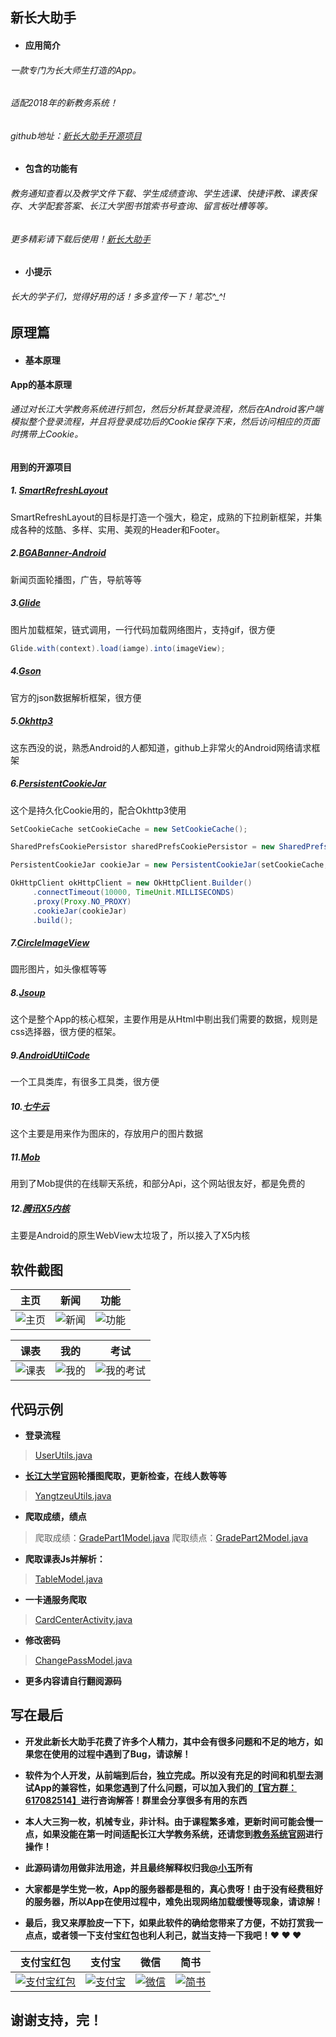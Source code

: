 ## 新长大助手

- #### 应用简介
###### 一款专门为长大师生打造的App。
###### 适配2018年的新教务系统！
###### github地址：[新长大助手开源项目](https://github.com/xiaoyvyv/YangtzeuApp "新长大助手")

- #### 包含的功能有
###### 教务通知查看以及教学文件下载、学生成绩查询、学生选课、快捷评教、课表保存、大学配套答案、长江大学图书馆索书号查询、留言板吐槽等等。
###### 更多精彩请下载后使用！[新长大助手](https://www.coolapk.com/apk/172018 "新长大助手")

- #### 小提示
###### 长大的学子们，觉得好用的话！多多宣传一下！笔芯^_^!

## 原理篇

- #### 基本原理
**App的基本原理**
###### 通过对长江大学教务系统进行抓包，然后分析其登录流程，然后在Android客户端模拟整个登录流程，并且将登录成功后的Cookie保存下来，然后访问相应的页面时携带上Cookie。
**用到的开源项目**
##### 1. [SmartRefreshLayout](https://github.com/scwang90/SmartRefreshLayout "SmartRefreshLayout")
SmartRefreshLayout的目标是打造一个强大，稳定，成熟的下拉刷新框架，并集成各种的炫酷、多样、实用、美观的Header和Footer。
##### 2.[BGABanner-Android](https://github.com/bingoogolapple/BGABanner-Android "BGABanner-Android")
新闻页面轮播图，广告，导航等等
##### 3.[Glide](https://github.com/bumptech/glide "Glide")
图片加载框架，链式调用，一行代码加载网络图片，支持gif，很方便
```java
Glide.with(context).load(iamge).into(imageView);
```
##### 4.[Gson](https://github.com/google/gson "Gson")
官方的json数据解析框架，很方便
##### 5.[Okhttp3](https://github.com/square/okhttp "Okhttp3")
这东西没的说，熟悉Android的人都知道，github上非常火的Android网络请求框架
##### 6.[PersistentCookieJar](https://github.com/franmontiel/PersistentCookieJar "PersistentCookieJar")
这个是持久化Cookie用的，配合Okhttp3使用
```java
SetCookieCache setCookieCache = new SetCookieCache();

SharedPrefsCookiePersistor sharedPrefsCookiePersistor = new SharedPrefsCookiePersistor(context);

PersistentCookieJar cookieJar = new PersistentCookieJar(setCookieCache, sharedPrefsCookiePersistor);

OkHttpClient okHttpClient = new OkHttpClient.Builder()
     .connectTimeout(10000, TimeUnit.MILLISECONDS)
     .proxy(Proxy.NO_PROXY)
     .cookieJar(cookieJar)
     .build();
```
##### 7.[CircleImageView](https://github.com/hdodenhof/CircleImageView "CircleImageView")
圆形图片，如头像框等等
##### 8.[Jsoup](https://github.com/jhy/jsoup "Jsoup")
这个是整个App的核心框架，主要作用是从Html中剔出我们需要的数据，规则是css选择器，很方便的框架。
##### 9.[AndroidUtilCode](https://github.com/Blankj/AndroidUtilCode "AndroidUtilCode")
一个工具类库，有很多工具类，很方便
##### 10.[七牛云](https://github.com/qiniu/android-sdk "七牛云")
这个主要是用来作为图床的，存放用户的图片数据
##### 11.[Mob](http://www.mob.com/ "Mob")
用到了Mob提供的在线聊天系统，和部分Api，这个网站很友好，都是免费的
##### 12.[腾讯X5内核](https://x5.tencent.com/ "腾讯X内核")
主要是Android的原生WebView太垃圾了，所以接入了X5内核

## 软件截图

|主页|新闻|功能|
|:---:|:---:|:---:|
|![主页](https://www.showdoc.cc/server/api/common/visitfile/sign/23c1675cbbdd87ff96e7e801f754676e?showdoc=.jpg "主页")|![新闻](https://www.showdoc.cc/server/api/common/visitfile/sign/6749114e011136c945fdb03f91f2891f?showdoc=.jpg "新闻")|![功能](https://www.showdoc.cc/server/api/common/visitfile/sign/d6b92c42a5885042f7873ca344ac489c?showdoc=.jpg "功能")

|课表|我的|考试|
|:---:|:---:|:---:|
|![课表](https://www.showdoc.cc/server/api/common/visitfile/sign/db2699f1266e8732b66ca8f76c707e3c?showdoc=.jpg "主页")|![我的](https://www.showdoc.cc/server/api/common/visitfile/sign/af5da26f6857df9ff537df08b4647e39?showdoc=.jpg "我的")|![我的考试](https://www.showdoc.cc/server/api/common/visitfile/sign/8f56b564e5cf8e31b612aa528e251975?showdoc=.jpg "我的考试")

## 代码示例

- **登录流程**
> [UserUtils.java](https://github.com/xiaoyvyv/YangtzeuApp/blob/master/app/src/main/java/com/yangtzeu/utils/UserUtils.java "UserUtils.java")

- **[长江大学官网](http://www.yangtzeu.edu.cn/ "大学官网")轮播图爬取，更新检查，在线人数等等**
>[YangtzeuUtils.java](https://github.com/xiaoyvyv/YangtzeuApp/blob/master/app/src/main/java/com/yangtzeu/utils/YangtzeuUtils.java "YangtzeuUtils.java")

- **爬取成绩，绩点**
>爬取成绩：[GradePart1Model.java](https://github.com/xiaoyvyv/YangtzeuApp/blob/master/app/src/main/java/com/yangtzeu/model/GradePart1Model.java "GradePart1Model.java")
>爬取绩点：[GradePart2Model.java](https://github.com/xiaoyvyv/YangtzeuApp/blob/master/app/src/main/java/com/yangtzeu/model/GradePart2Model.java "GradePart2Model.java")

- **爬取课表Js并解析：**
>[TableModel.java](https://github.com/xiaoyvyv/YangtzeuApp/blob/master/app/src/main/java/com/yangtzeu/model/TableModel.java "TableModel.java")

- **一卡通服务爬取**
>[CardCenterActivity.java](https://github.com/xiaoyvyv/YangtzeuApp/blob/master/app/src/main/java/com/yangtzeu/ui/activity/CardCenterActivity.java "CardCenterActivity.java")

- **修改密码**
>[ChangePassModel.java](https://github.com/xiaoyvyv/YangtzeuApp/blob/master/app/src/main/java/com/yangtzeu/model/ChangePassModel.java "ChangePassModel.java")

- **更多内容请自行翻阅源码**

## 写在最后

- **开发此新长大助手花费了许多个人精力，其中会有很多问题和不足的地方，如果您在使用的过程中遇到了Bug，请谅解！**

- **软件为个人开发，从前端到后台，独立完成。所以没有充足的时间和机型去测试App的兼容性，如果您遇到了什么问题，可以加入我们的[【官方群：617082514】](http://shang.qq.com/wpa/qunwpa?idkey=cce0b4adab1b1de2d6dc261ff73cf54396c22751fb36a9c9296fc8f376fb23f7 "官方群")进行咨询解答！群里会分享很多有用的东西**

- **本人大三狗一枚，机械专业，非计科。由于课程繁多难，更新时间可能会慢一点，如果没能在第一时间适配长江大学教务系统，还请您到[教务系统官网](http://jwc3.yangtzeu.edu.cn/eams/login.action "官网")进行操作！**

- **此源码请勿用做非法用途，并且最终解释权归我[&#64;小玉](http://ll.xyll520.top/ "&#64;小玉")所有**

- **大家都是学生党一枚，App的服务器都是租的，真心贵呀！由于没有经费租好的服务器，所以App在使用过程中，难免出现网络加载缓慢等现象，请谅解！**

- **最后，我又来厚脸皮一下下，如果此软件的确给您带来了方便，不妨打赏我一点点，或者领一下支付宝红包也利人利己，就当支持一下我吧！&hearts; &hearts; &hearts;**


|支付宝红包|支付宝|微信|简书|
|:---:|:---:|:---:|:---:|
|[![支付宝红包](https://www.showdoc.cc/server/api/common/visitfile/sign/3795982a5ff0f8c3c7811f2ef9f716ae?showdoc=.jpg "支付宝红包")](https://qr.alipay.com/c1x08894fliska9rxlrecb5 "支付宝红包")|[![支付宝](https://www.showdoc.cc/server/api/common/visitfile/sign/20b0232faa826d7e072d532f03d59897?showdoc=.jpg "支付宝")](https://www.showdoc.cc/server/api/common/visitfile/sign/20b0232faa826d7e072d532f03d59897?showdoc=.jpg "支付宝")|[![微信](https://www.showdoc.cc/server/api/common/visitfile/sign/a67fc8383cae5a3b31b2e1c9284009eb?showdoc=.jpg "微信")](https://www.showdoc.cc/server/api/common/visitfile/sign/a67fc8383cae5a3b31b2e1c9284009eb?showdoc=.jpg "微信")|[![简书](https://www.showdoc.cc/server/api/common/visitfile/sign/a3e3243e51573f6568fd4031c4527ad0?showdoc=.jpg "简书")](https://www.showdoc.cc/server/api/common/visitfile/sign/a3e3243e51573f6568fd4031c4527ad0?showdoc=.jpg "简书")|

## 谢谢支持，完！






